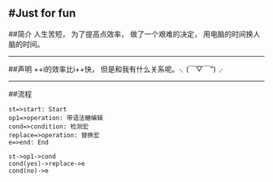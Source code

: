 #Just for fun
---
##简介
人生苦短，
为了提高点效率，
做了一个艰难的决定，
用电脑的时间换人脑的时间。

---
##声明
++i的效率比i++快，
但是和我有什么关系呢。╮(￣▽￣")╭ 

---
##流程
```flow
st=>start: Start
op1=>operation: 带语法糖编辑
cond=>condition: 检测宏
replace=>operation: 替换宏
e=>end: End

st->op1->cond
cond(yes)->replace->e
cond(no)->e
```
